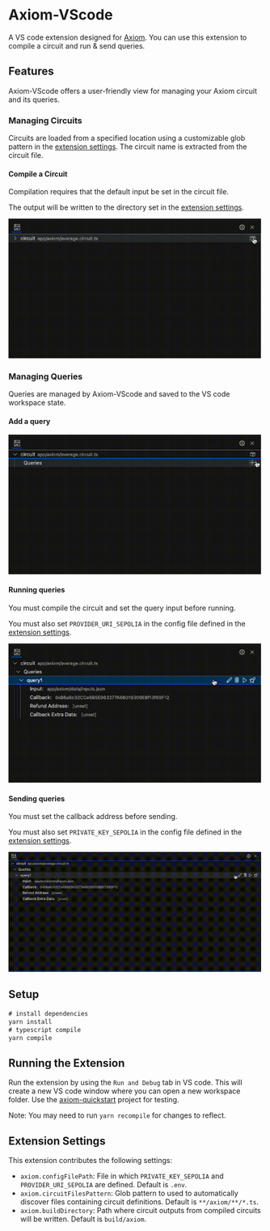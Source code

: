 # Axiom-VScode

A VS code extension designed for [Axiom](https://www.axiom.xyz/). You can use this extension to compile a circuit and run & send queries.

## Features

Axiom-VScode offers a user-friendly view for managing your Axiom circuit and its queries. 

### Managing Circuits

Circuits are loaded from a specified location using a customizable glob pattern in the [extension settings](#extension-settings). The circuit name is extracted from the circuit file.

#### Compile a Circuit

Compilation requires that the default input be set in the circuit file. 

The output will be written to the directory set in the [extension settings](#extension-settings).

<img src="media/compileCircuitExample.gif" width="500" />

### Managing Queries

Queries are managed by Axiom-VScode and saved to the VS code workspace state. 

#### Add a query
<img src="media/addQueryExample.gif" width="500" />

#### Running queries

You must compile the circuit and set the query input before running.

You must also set `PROVIDER_URI_SEPOLIA` in the config file defined in the [extension settings](#extension-settings).

<img src="media/proveQueryExample.gif" width="500" />

#### Sending queries

You must set the callback address before sending.

You must also set `PRIVATE_KEY_SEPOLIA` in the config file defined in the [extension settings](#extension-settings).

<img src="media/sendQueryExample.gif" width="500" />

## Setup

```
# install dependencies
yarn install
# typescript compile
yarn compile
```

## Running the Extension

Run the extension by using the `Run and Debug` tab in VS code. This will create a new VS code window where you can open a new workspace folder. Use the [axiom-quickstart](https://github.com/axiom-crypto/axiom-quickstart) project for testing.

Note: You may need to run `yarn recompile` for changes to reflect.

## Extension Settings

This extension contributes the following settings:

* `axiom.configFilePath`: File in which `PRIVATE_KEY_SEPOLIA` and `PROVIDER_URI_SEPOLIA` are defined. Default is `.env`.
* `axiom.circuitFilesPattern`: Glob pattern to used to automatically discover files containing circuit definitions. Default is `**/axiom/**/*.ts`.
* `axiom.buildDirectory`: Path where circuit outputs from compiled circuits will be written. Default is `build/axiom`.
